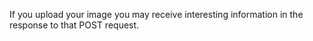 If you upload your image you may receive interesting information in the response to that POST request.
